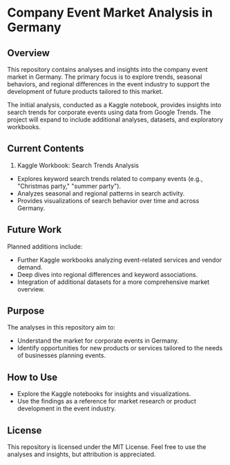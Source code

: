 # Company Event Market Analysis in Germany
## Overview
This repository contains analyses and insights into the company event market in Germany. The primary focus is to explore trends, seasonal behaviors, and regional differences in the event industry to support the development of future products tailored to this market.

The initial analysis, conducted as a Kaggle notebook, provides insights into search trends for corporate events using data from Google Trends. The project will expand to include additional analyses, datasets, and exploratory workbooks.

## Current Contents
1. Kaggle Workbook: Search Trends Analysis
- Explores keyword search trends related to company events (e.g., "Christmas party," "summer party").
- Analyzes seasonal and regional patterns in search activity.
- Provides visualizations of search behavior over time and across Germany.

## Future Work
Planned additions include:

- Further Kaggle workbooks analyzing event-related services and vendor demand.
- Deep dives into regional differences and keyword associations.
- Integration of additional datasets for a more comprehensive market overview.

## Purpose
The analyses in this repository aim to:

- Understand the market for corporate events in Germany.
- Identify opportunities for new products or services tailored to the needs of businesses planning events.

## How to Use
- Explore the Kaggle notebooks for insights and visualizations.
- Use the findings as a reference for market research or product development in the event industry.

## License
This repository is licensed under the MIT License. Feel free to use the analyses and insights, but attribution is appreciated.
